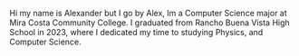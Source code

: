 Hi my name is Alexander but I go by Alex, Im a Computer Science major at Mira Costa Community College. I graduated from Rancho Buena Vista High School in 2023, where I dedicated my time to studying Physics, and Computer Science.
